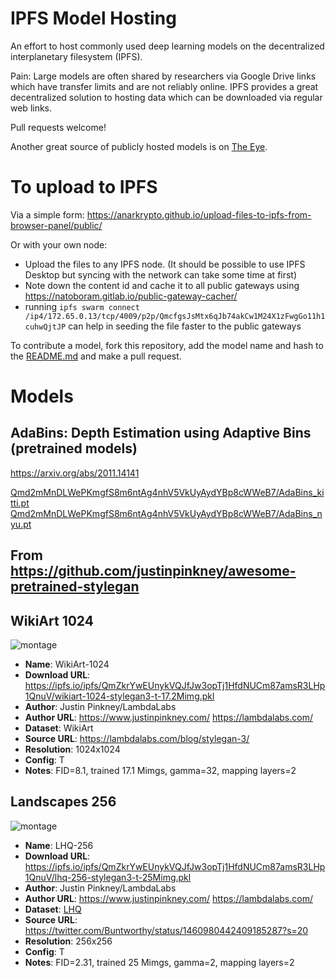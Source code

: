 # IPFS Model Hosting

An effort to host commonly used deep learning models on the decentralized interplanetary filesystem (IPFS). 

Pain: Large models are often shared by researchers via Google Drive links which have transfer limits and are not reliably online. IPFS provides a great decentralized solution to hosting data which can be downloaded via regular web links.

Pull requests welcome!

Another great source of publicly hosted models is on [The Eye](https://the-eye.eu/public/AI/).

# To upload to IPFS

Via a simple form: https://anarkrypto.github.io/upload-files-to-ipfs-from-browser-panel/public/

Or with your own node:
- Upload the files to any IPFS node. (It should be possible to use IPFS Desktop but syncing with the network can take some time at first)
- Note down the content id and cache it to all public gateways using https://natoboram.gitlab.io/public-gateway-cacher/
- running `ipfs swarm connect /ip4/172.65.0.13/tcp/4009/p2p/QmcfgsJsMtx6qJb74akCw1M24X1zFwgGo11h1cuhwQjtJP` can help in seeding the file faster to the public gateways

To contribute a model, fork this repository, add the model name and hash to the [README.md](README.md) and make a pull request.

# Models

## AdaBins: Depth Estimation using Adaptive Bins (pretrained models)
https://arxiv.org/abs/2011.14141

[Qmd2mMnDLWePKmgfS8m6ntAg4nhV5VkUyAydYBp8cWWeB7/AdaBins_kitti.pt](https://ipfs.io/ipfs/Qmd2mMnDLWePKmgfS8m6ntAg4nhV5VkUyAydYBp8cWWeB7/AdaBins_kitti.pt)
[Qmd2mMnDLWePKmgfS8m6ntAg4nhV5VkUyAydYBp8cWWeB7/AdaBins_nyu.pt](https://ipfs.io/ipfs/Qmd2mMnDLWePKmgfS8m6ntAg4nhV5VkUyAydYBp8cWWeB7/AdaBins_nyu.pt)

## From https://github.com/justinpinkney/awesome-pretrained-stylegan

## WikiArt 1024

![montage](https://user-images.githubusercontent.com/605492/141532578-29671e5a-ee04-4332-93f9-66fb76a5dc24.jpg)

- **Name**: WikiArt-1024
- **Download URL**: https://ipfs.io/ipfs/QmZkrYwEUnykVQJfJw3opTj1HfdNUCm87amsR3LHp1QnuV/wikiart-1024-stylegan3-t-17.2Mimg.pkl
- **Author**: Justin Pinkney/LambdaLabs
- **Author URL**: https://www.justinpinkney.com/ https://lambdalabs.com/
- **Dataset**: WikiArt
- **Source URL**: https://lambdalabs.com/blog/stylegan-3/
- **Resolution**: 1024x1024
- **Config**: T
- **Notes**: FID=8.1, trained 17.1 Mimgs, gamma=32, mapping layers=2

## Landscapes 256

![montage](https://user-images.githubusercontent.com/605492/142219592-657e1141-33b4-46ea-b501-8999805d1503.jpg)

- **Name**: LHQ-256
- **Download URL**: https://ipfs.io/ipfs/QmZkrYwEUnykVQJfJw3opTj1HfdNUCm87amsR3LHp1QnuV/lhq-256-stylegan3-t-25Mimg.pkl
- **Author**: Justin Pinkney/LambdaLabs
- **Author URL**: https://www.justinpinkney.com/ https://lambdalabs.com/
- **Dataset**: [LHQ](https://github.com/universome/alis/blob/master/lhq.md)
- **Source URL**: https://twitter.com/Buntworthy/status/1460980442409185287?s=20
- **Resolution**: 256x256
- **Config**: T
- **Notes**: FID=2.31, trained 25 Mimgs, gamma=2, mapping layers=2
